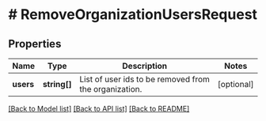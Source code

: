 # # RemoveOrganizationUsersRequest

## Properties

Name | Type | Description | Notes
------------ | ------------- | ------------- | -------------
**users** | **string[]** | List of user ids to be removed from the organization. | [optional]

[[Back to Model list]](../../README.md#models) [[Back to API list]](../../README.md#endpoints) [[Back to README]](../../README.md)
